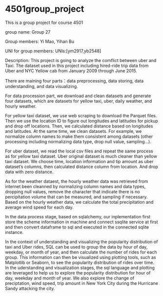 # 4501group_project
This is a group project for course 4501

group name: Group 27

Group members: Yi Mao, Yihan Bu

UNI for group members: UNIs:[ym2917,yb2548]

Description: 
This project is going to analyze the comflict between uber and Taxi. The dataset used in this project including hired-ride trip data from Uber and NYC Yellow cab from January 2009 through June 2015.

There are maining four parts：data preprocessing, data storing, data understanding, and data visualizing.

For data procession part, we download and clean datasets and generate four datasets, which are datasets for yellow taxi, uber, daily weather, and hourly weather. 

For yellow taxi dataset, we use web scraping to download the Parquet files. Then we use the location ID to figure out longitudes and latitudes for pickup and drop off locations. Then, we calculated distance based on longitudes and latitudes. At the same time, we clean datasets. For example, we normalize column names to make them consistent among datasets (other processing including normalizing data type, drop null value, sampling…). 

For uber dataset, we read the local csv files and repeat the same process as for yellow taxi dataset. Uber original dataset is much cleaner than yellow taxi dataset. We choose time, location information and tip amount as uber dataset’s columns, then calculated distance column from location. And drop data with zero distance.

As for the weather dataest, the hourly weather data was retrieved from internet been cleanned by normalizing column names and data types, dropping null values, remove the character that indicate there is no percipitation volume that can be measured, and sampling if necessary. Based on the hourly weather data, we calculate the total precipitation and 
average wind speed for each day.

In the data process stage, based on sqlalchemy, our inplementation first store the scheme information in machine and connect ssqlite service at first and then convert dataframe to sql and executed in the connected sqlite instance.

In the context of understanding and visualizing the popularity distribution of taxi and Uber rides, SQL can be used to group the data by hour of day, weekday, or month of year, and then calculate the number of rides for each group. This information can then be visualized using plotting tools, such as Matplotlib or Seaborn, to see the popularity distribution of rides over time. In the uderstanding and visualization stages, the sql language and plotting are leveraged to help us to explore the popularity distribution for hour of day, weekday and month of year. We also explore the change of preciptation, wind speed, trip amount in New York City during the Hurricane Sandy attacking the city.
